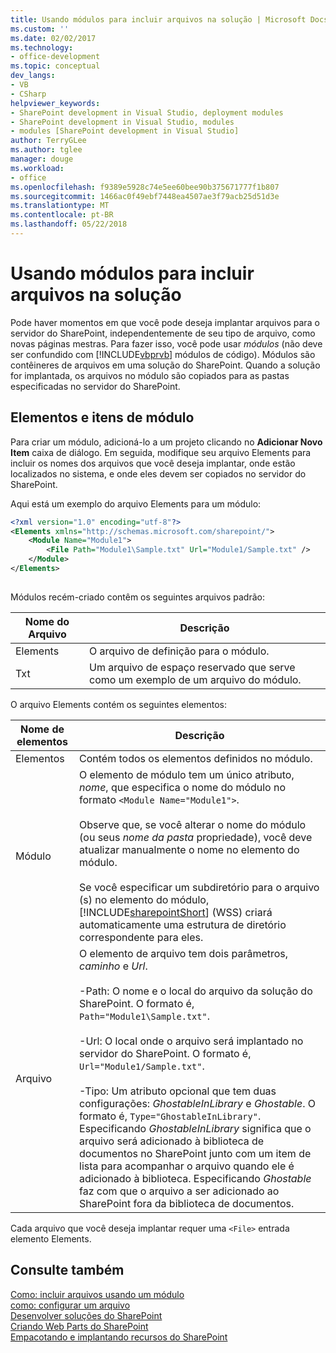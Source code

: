 ```yaml
---
title: Usando módulos para incluir arquivos na solução | Microsoft Docs
ms.custom: ''
ms.date: 02/02/2017
ms.technology:
- office-development
ms.topic: conceptual
dev_langs:
- VB
- CSharp
helpviewer_keywords:
- SharePoint development in Visual Studio, deployment modules
- SharePoint development in Visual Studio, modules
- modules [SharePoint development in Visual Studio]
author: TerryGLee
ms.author: tglee
manager: douge
ms.workload:
- office
ms.openlocfilehash: f9389e5928c74e5ee60bee90b375671777f1b807
ms.sourcegitcommit: 1466ac0f49ebf7448ea4507ae3f79acb25d51d3e
ms.translationtype: MT
ms.contentlocale: pt-BR
ms.lasthandoff: 05/22/2018
---
```

# <a name="using-modules-to-include-files-in-the-solution"></a>Usando módulos para incluir arquivos na solução
  Pode haver momentos em que você pode deseja implantar arquivos para o servidor do SharePoint, independentemente de seu tipo de arquivo, como novas páginas mestras. Para fazer isso, você pode usar *módulos* (não deve ser confundido com [!INCLUDE[vbprvb](../sharepoint/includes/vbprvb-md.md)] módulos de código). Módulos são contêineres de arquivos em uma solução do SharePoint. Quando a solução for implantada, os arquivos no módulo são copiados para as pastas especificadas no servidor do SharePoint.  
  
## <a name="module-items-and-elements"></a>Elementos e itens de módulo  
 Para criar um módulo, adicioná-lo a um projeto clicando no **Adicionar Novo Item** caixa de diálogo. Em seguida, modifique seu arquivo Elements para incluir os nomes dos arquivos que você deseja implantar, onde estão localizados no sistema, e onde eles devem ser copiados no servidor do SharePoint.  
  
 Aqui está um exemplo do arquivo Elements para um módulo:  
  
```xml  
<?xml version="1.0" encoding="utf-8"?>  
<Elements xmlns="http://schemas.microsoft.com/sharepoint/">  
    <Module Name="Module1">  
        <File Path="Module1\Sample.txt" Url="Module1/Sample.txt" />  
    </Module>  
</Elements>  
  
```  
  
 Módulos recém-criado contêm os seguintes arquivos padrão:  
  
|Nome do Arquivo|Descrição|  
|---------------|-----------------|  
|Elements|O arquivo de definição para o módulo.|  
|Txt|Um arquivo de espaço reservado que serve como um exemplo de um arquivo do módulo.|  
  
 O arquivo Elements contém os seguintes elementos:  
  
|Nome de elementos|Descrição|  
|------------------|-----------------|  
|Elementos|Contém todos os elementos definidos no módulo.|  
|Módulo|O elemento de módulo tem um único atributo, *nome*, que especifica o nome do módulo no formato `<Module Name="Module1">`.<br /><br /> Observe que, se você alterar o nome do módulo (ou seus *nome da pasta* propriedade), você deve atualizar manualmente o nome no elemento do módulo.<br /><br /> Se você especificar um subdiretório para o arquivo (s) no elemento do módulo, [!INCLUDE[sharepointShort](../sharepoint/includes/sharepointshort-md.md)] (WSS) criará automaticamente uma estrutura de diretório correspondente para eles.|  
|Arquivo|O elemento de arquivo tem dois parâmetros, *caminho* e *Url*.<br /><br /> -Path: O nome e o local do arquivo da solução do SharePoint. O formato é, `Path="Module1\Sample.txt"`.<br /><br /> -Url: O local onde o arquivo será implantado no servidor do SharePoint. O formato é, `Url="Module1/Sample.txt"`.<br /><br /> -Tipo: Um atributo opcional que tem duas configurações: *GhostableInLibrary* e *Ghostable*. O formato é, `Type="GhostableInLibrary"`. Especificando *GhostableInLibrary* significa que o arquivo será adicionado à biblioteca de documentos no SharePoint junto com um item de lista para acompanhar o arquivo quando ele é adicionado à biblioteca. Especificando *Ghostable* faz com que o arquivo a ser adicionado ao SharePoint fora da biblioteca de documentos.|  
  
 Cada arquivo que você deseja implantar requer uma `<File>` entrada elemento Elements.  
  
## <a name="see-also"></a>Consulte também  
 [Como: incluir arquivos usando um módulo](../sharepoint/how-to-include-files-by-using-a-module.md)   
 [como: configurar um arquivo](http://go.microsoft.com/fwlink/?LinkID=144271)   
 [Desenvolver soluções do SharePoint](../sharepoint/developing-sharepoint-solutions.md)   
 [Criando Web Parts do SharePoint](../sharepoint/creating-web-parts-for-sharepoint.md)   
 [Empacotando e implantando recursos do SharePoint](../sharepoint/packaging-and-deploying-sharepoint-solutions.md)  
  
  